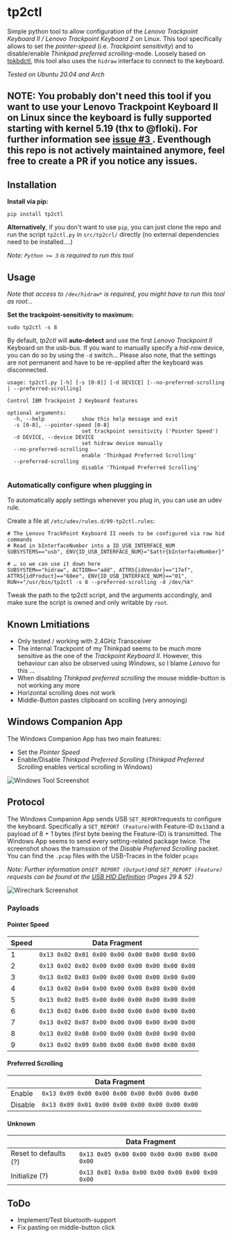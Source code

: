 # tp2ctl
Simple python tool to allow configuration of the *Lenovo Trackpoint Keyboard II / Lenovo Trackpoint Keyboard 2* on Linux. This tool specifically allows to set the *pointer-speed* (i.e. *Trackpoint sensitivity*) and to disable/enable *Thinkpad preferred scrolling*-mode. Loosely based on [tpkbdctl](https://github.com/bseibold/tpkbdctl), this tool also uses the `hidraw` interface to connect to the keyboard.

*Tested on Ubuntu 20.04 and Arch*

## NOTE: You probably don't need this tool if you want to use your Lenovo Trackpoint Keyboard II on Linux since the keyboard is fully supported starting with kernel 5.19 (thx to @floki). For further information see [issue #3 ](https://github.com/telecastr/tp2ctl/issues/3). Eventhough this repo is not actively maintained anymore, feel free to create a PR if you notice any issues. 

## Installation
**Install via pip:**

`pip install tp2ctl`

**Alternatively**, if you don't want to use `pip`, you can just clone the repo and run the script `tp2ctl.py` in  `src/tp2crl/` directly (no external dependencies need to be installed....)


*Note: `Python >= 3` is required to run this tool*

## Usage
*Note that access to `/dev/hidraw*` is required, you might have to run this tool as root...*

**Set the trackpoint-sensitivity to maximum:** 

 `sudo tp2ctl -s 8` 


By default, *tp2ctl* will **auto-detect** and use the first *Lenovo Trackpoint II* Keyboard on the usb-bus. If you want to manually specify a *hid-raw* device, you can do so by using the `-d` switch...
Please also note, that the settings are not permanent and have to be re-applied after the keyboard was disconnected.


```shell
usage: tp2ctl.py [-h] [-s [0-8]] [-d DEVICE] [--no-preferred-scrolling | --preferred-scrolling]

Control IBM Trackpoint 2 Keyboard features

optional arguments:
  -h, --help            show this help message and exit
  -s [0-8], --pointer-speed [0-8]
                        set trackpoint sensitivity ('Pointer Speed')
  -d DEVICE, --device DEVICE
                        set hidraw device manually
  --no-preferred-scrolling
                        enable 'Thinkpad Preferred Scrolling'
  --preferred-scrolling
                        disable 'Thinkpad Preferred Scrolling'
```

### Automatically configure when plugging in
To automatically apply settings whenever you plug in, you can use an udev rule.

Create a file at `/etc/udev/rules.d/99-tp2ctl.rules`:

```
# The Lenovo TrackPoint Keyboard II needs to be configured via raw hid commands
# Read in bInterfaceNumber into a ID_USB_INTERFACE_NUM
SUBSYSTEMS=="usb", ENV{ID_USB_INTERFACE_NUM}="$attr{bInterfaceNumber}"

# … so we can use it down here
SUBSYSTEM=="hidraw", ACTION=="add", ATTRS{idVendor}=="17ef", ATTRS{idProduct}=="60ee", ENV{ID_USB_INTERFACE_NUM}=="01", RUN+="/usr/bin/tp2ctl -s 8 --preferred-scrolling -d /dev/%k"
```

Tweak the path to the tp2ctl script, and the arguments accordingly, and make sure the script is owned and only writable by `root`.


## Known Lmitiations
* Only tested / working with 2.4GHz Transceiver
* The internal Trackpoint of my Thinkpad seems to be much more sensitive as the one of the *Trackpoint Keyboard II*. However, this behaviour can also be observed using *Windows*, so I blame *Lenovo* for this ...
* When disabling *Thinkpad preferred scrolling* the mouse middle-button is not working any more
* Horizontal scrolling does not work
* Middle-Button pastes clipboard on scolling (very annoying) 

## Windows Companion App
The Windows Companion App has two main features:
* Set the *Pointer Speed*
* Enable/Disable *Thinkpad Preferred Scrolling* 
  (*Thinkpad Preferred Scrolling* enables vertical scrolling in Windows)

![Windows Tool Screenshot](./images/windows-tool.png)

## Protocol
The Windows Companion App sends USB `SET_REPORT`requests to configure the keyboard. Specifically a `SET_REPORT (Feature)`with Feature-ID `0x13`and a payload of 8 + 1 bytes (first byte beeing the Feature-ID) is transmitted. The Windows App seems to send every setting-related package twice. The screenshot shows the tramssion of the *Disable Preferred Scrolling* packet. You can find the `.pcap` files with the USB-Traces in the folder `pcaps`

*Note: Further information on`SET_REPORT (Output)`and `SET_REPORT (Feature)` requests can be found at the [USB HID Definition](https://www.usb.org/sites/default/files/documents/hid1_11.pdf) (Pages 29 & 52)*

![Wirechark Screenshot](./images/wireshark.png)

### Payloads
#### Pointer Speed
| Speed   | Data Fragment |
|---|-----|
|  1 | `0x13 0x02 0x01 0x00 0x00 0x00 0x00 0x00 0x00`|
|  2 | `0x13 0x02 0x02 0x00 0x00 0x00 0x00 0x00 0x00`|
|  3 | `0x13 0x02 0x03 0x00 0x00 0x00 0x00 0x00 0x00`|
|  4 | `0x13 0x02 0x04 0x00 0x00 0x00 0x00 0x00 0x00`|
|  5 | `0x13 0x02 0x05 0x00 0x00 0x00 0x00 0x00 0x00`|
|  6 | `0x13 0x02 0x06 0x00 0x00 0x00 0x00 0x00 0x00`|
|  7 | `0x13 0x02 0x07 0x00 0x00 0x00 0x00 0x00 0x00`|
|  8 | `0x13 0x02 0x08 0x00 0x00 0x00 0x00 0x00 0x00`|
|  9 | `0x13 0x02 0x09 0x00 0x00 0x00 0x00 0x00 0x00`|

#### Preferred Scrolling

|    | Data Fragment |
|---|-----|
|  Enable | `0x13 0x09 0x00 0x00 0x00 0x00 0x00 0x00 0x00`|
|  Disable | `0x13 0x09 0x01 0x00 0x00 0x00 0x00 0x00 0x00`|

#### Unknown

|    | Data Fragment |
|---|-----|
|  Reset to defaults (?) | `0x13 0x05 0x00 0x00 0x00 0x00 0x00 0x00 0x00`|
|  Initialize (?) | `0x13 0x01 0x0a 0x00 0x00 0x00 0x00 0x00 0x00`|

## ToDo
* Implement/Test bluetooth-support
* Fix pasting on middle-button click
